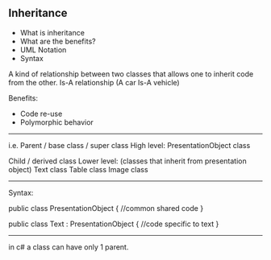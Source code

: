 ## Inheritance

- What is inheritance
- What are the benefits? 
- UML Notation
- Syntax

A kind of relationship between two classes that allows one to inherit code from the other. 
Is-A relationship 
(A car Is-A vehicle)

Benefits:
- Code re-use
- Polymorphic behavior 

---

i.e. 
Parent / base class / super class
High level:
PresentationObject class

Child / derived class
Lower level: (classes that inherit from presentation object)
Text class
Table class
Image class 

---

Syntax: 

public class PresentationObject
{
  //common shared code
}

public class Text : PresentationObject
{
  //code specific to text
}


---

in c# a class can have only 1 parent. 